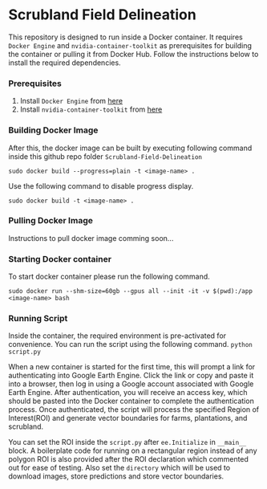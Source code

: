 # Scrubland Field Delineation
This repository is designed to run inside a Docker container. It requires `Docker Engine` and `nvidia-container-toolkit` as prerequisites for building the container or pulling it from Docker Hub. Follow the instructions below to install the required dependencies.

### Prerequisites
1. Install `Docker Engine` from [here](https://docs.docker.com/engine/install/)
2. Install `nvidia-container-toolkit` from [here](https://docs.nvidia.com/datacenter/cloud-native/container-toolkit/latest/install-guide.html)

### Building Docker Image
After this, the docker image can be built by executing following command inside this github repo folder `Scrubland-Field-Delineation`

`sudo docker build --progress=plain -t <image-name> .`

Use the following command to disable progress display.

`sudo docker build -t <image-name> .`

### Pulling Docker Image
Instructions to pull docker image comming soon...

### Starting Docker container
To start docker container please run the following command.

`sudo docker run --shm-size=60gb --gpus all --init -it -v $(pwd):/app <image-name> bash`

### Running Script
Inside the container, the required environment is pre-activated for convenience. You can run the script using the following command.
`python script.py`

When a new container is started for the first time, this will prompt a link for authenticating into Google Earth Engine. Click the link or copy and paste it into a browser, then log in using a Google account associated with Google Earth Engine. After authentication, you will receive an access key, which should be pasted into the Docker container to complete the authentication process. Once authenticated, the script will process the specified Region of Interest(ROI) and generate vector boundaries for farms, plantations, and scrubland.

You can set the ROI inside the `script.py` after `ee.Initialize` in `__main__` block. A boilerplate code for running on a rectangular region instead of any polygon ROI is also provided after the ROI declaration which commented out for ease of testing. Also set the `directory` which will be used to download images, store predictions and store vector boundaries.

